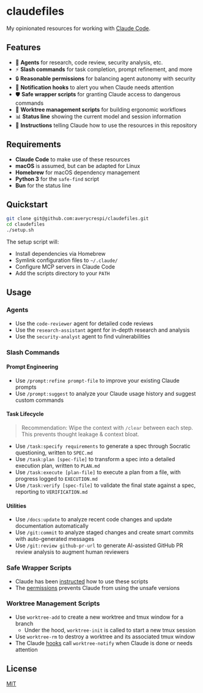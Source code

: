 # claudefiles

My opinionated resources for working with [Claude Code](https://www.anthropic.com/claude-code).

## Features

- 🤖 **Agents** for research, code review, security analysis, etc.
- ⚡ **Slash commands** for task completion, prompt refinement, and more
- 🔒 **Reasonable permissions** for balancing agent autonomy with security
- 🔔 **Notification hooks** to alert you when Claude needs attention
- 🛡️ **Safe wrapper scripts** for granting Claude access to dangerous commands
- 🌳 **Worktree management scripts** for building ergonomic workflows
- 📊 **Status line** showing the current model and session information
- 📖 **Instructions** telling Claude how to use the resources in this repository

## Requirements

- **Claude Code** to make use of these resources
- **macOS** is assumed, but can be adapted for Linux
- **Homebrew** for macOS dependency management
- **Python 3** for the `safe-find` script
- **Bun** for the status line

## Quickstart

```sh
git clone git@github.com:averycrespi/claudefiles.git
cd claudefiles
./setup.sh
```

The setup script will:
- Install dependencies via Homebrew
- Symlink configuration files to `~/.claude/`
- Configure MCP servers in Claude Code
- Add the scripts directory to your `PATH`

## Usage

### Agents

- Use the `code-reviewer` agent for detailed code reviews
- Use the `research-assistant` agent for in-depth research and analysis
- Use the `security-analyst` agent to find vulnerabilities

### Slash Commands

#### Prompt Engineering

- Use `/prompt:refine prompt-file` to improve your existing Claude prompts
- Use `/prompt:suggest` to analyze your Claude usage history and suggest custom commands

#### Task Lifecycle

> Recommendation: Wipe the context with `/clear` between each step. This prevents thought leakage & context bloat.

- Use `/task:specify requirements` to generate a spec through Socratic questioning, written to `SPEC.md`
- Use `/task:plan [spec-file]` to transform a spec into a detailed execution plan, written to `PLAN.md`
- Use `/task:execute [plan-file]` to execute a plan from a file, with progress logged to `EXECUTION.md`
- Use `/task:verify [spec-file]` to validate the final state against a spec, reporting to `VERIFICATION.md`

#### Utilities

- Use `/docs:update` to analyze recent code changes and update documentation automatically
- Use `/git:commit` to analyze staged changes and create smart commits with auto-generated messages
- Use `/git:review github-pr-url` to generate AI-assisted GitHub PR review analysis to augment human reviewers

### Safe Wrapper Scripts

- Claude has been [instructed](./claude/CLAUDE.md) how to use these scripts
- The [permissions](./claude/settings.json) prevents Claude from using the unsafe versions

### Worktree Management Scripts

- Use `worktree-add` to create a new worktree and tmux window for a branch
  -  Under the hood, `worktree-init` is called to start a new tmux session
- Use `worktree-rm` to destroy a worktree and its associated tmux window
- The Claude [hooks](./claude/settings.json) call `worktree-notify` when Claude is done or needs attention

## License

[MIT](./LICENSE)

